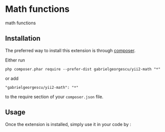 Math functions
==============
math functions

Installation
------------

The preferred way to install this extension is through [composer](http://getcomposer.org/download/).

Either run

```
php composer.phar require --prefer-dist gabrielgeorgescu/yii2-math "*"
```

or add

```
"gabrielgeorgescu/yii2-math": "*"
```

to the require section of your `composer.json` file.


Usage
-----

Once the extension is installed, simply use it in your code by  :

<?= gabrielgeorgescu\math\Math::widget(); ?>